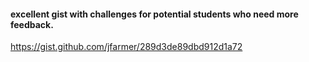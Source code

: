 #### excellent gist with challenges for potential students who need more feedback.

https://gist.github.com/jfarmer/289d3de89dbd912d1a72
